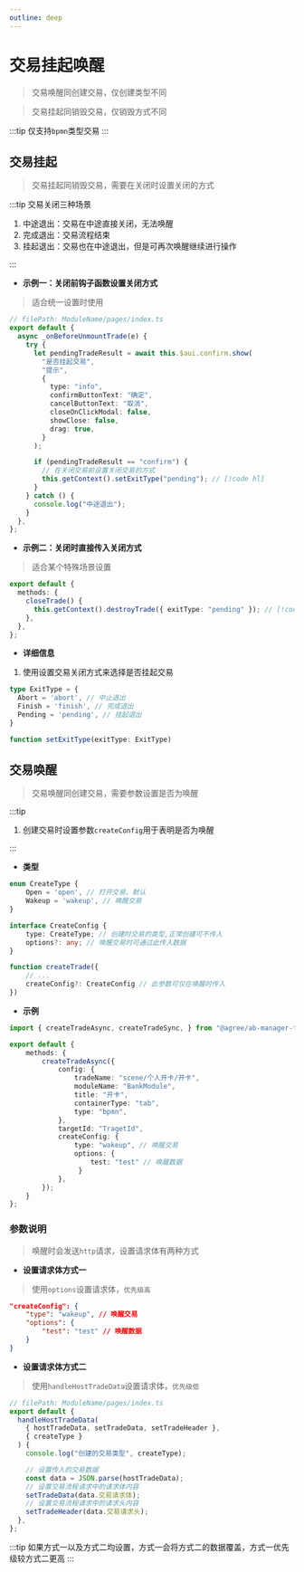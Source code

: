```yaml
---
outline: deep
---
```


# 交易挂起唤醒

> 交易唤醒同创建交易，仅创建类型不同

> 交易挂起同销毁交易，仅销毁方式不同

:::tip
仅支持`bpmn`类型交易
:::

## 交易挂起

> 交易挂起同销毁交易，需要在关闭时设置关闭的方式

:::tip 交易关闭三种场景

1. 中途退出：交易在中途直接关闭，无法唤醒
2. 完成退出：交易流程结束
3. 挂起退出：交易也在中途退出，但是可再次唤醒继续进行操作

:::

- **示例一：关闭前钩子函数设置关闭方式**

> 适合统一设置时使用

```ts
// filePath: ModuleName/pages/index.ts
export default {
  async _onBeforeUnmountTrade(e) {
    try {
      let pendingTradeResult = await this.$aui.confirm.show(
        "是否挂起交易",
        "提示",
        {
          type: "info",
          confirmButtonText: "确定",
          cancelButtonText: "取消",
          closeOnClickModal: false,
          showClose: false,
          drag: true,
        }
      );

      if (pendingTradeResult == "confirm") {
        // 在关闭交易前设置关闭交易的方式
        this.getContext().setExitType("pending"); // [!code hl]
      }
    } catch () {
      console.log("中途退出");
    }
  },
};
```

- **示例二：关闭时直接传入关闭方式**

> 适合某个特殊场景设置

```ts
export default {
  methods: {
    closeTrade() {
      this.getContext().destroyTrade({ exitType: "pending" }); // [!code hl]
    },
  },
};
```

- **详细信息**

1. 使用设置交易关闭方式来选择是否挂起交易

```ts
type ExitType = {
  Abort = 'abort', // 中止退出
  Finish = 'finish', // 完成退出
  Pending = 'pending', // 挂起退出
}

function setExitType(exitType: ExitType)
```

## 交易唤醒

> 交易唤醒同创建交易，需要参数设置是否为唤醒

:::tip

1. 创建交易时设置参数`createConfig`用于表明是否为唤醒

:::

- **类型**

```ts
enum CreateType {
    Open = 'open', // 打开交易，默认
    Wakeup = 'wakeup', // 唤醒交易
}

interface CreateConfig {
    type: CreateType; // 创建时交易的类型,正常创建可不传入
    options?: any; // 唤醒交易时可通过此传入数据
}

function createTrade({
    // ...
    createConfig?: CreateConfig // 此参数可仅在唤醒时传入
})
```

- **示例**

```ts
import { createTradeAsync, createTradeSync, } from "@agree/ab-manager-trade2"

export default {
    methods: {
        createTradeAsync({
            config: {
                tradeName: "scene/个人开卡/开卡",
                moduleName: "BankModule",
                title: "开卡",
                containerType: "tab",
				type: "bpmn",
            },
            targetId: "TragetId",
            createConfig: {
                type: "wakeup", // 唤醒交易
                options: {
                    test: "test" // 唤醒数据
                 }
            },
        });
    }
};
```

### 参数说明

> 唤醒时会发送`http`请求，设置请求体有两种方式

- **设置请求体方式一**

> 使用`options`设置请求体，`优先级高`

```json {3-5}
"createConfig": {
    "type": "wakeup", // 唤醒交易
    "options": {
        "test": "test" // 唤醒数据
    }
}

```

- **设置请求体方式二**

> 使用`handleHostTradeData`设置请求体，`优先级低`

```ts {7, 12}
// filePath: ModuleName/pages/index.ts
export default {
  handleHostTradeData(
    { hostTradeData, setTradeData, setTradeHeader },
    { createType }
  ) {
    console.log("创建的交易类型", createType);

    // 设置传入的交易数据
    const data = JSON.parse(hostTradeData);
    // 设置交易流程请求中的请求体内容
    setTradeData(data.交易请求体);
    // 设置交易流程请求中的请求头内容
    setTradeHeader(data.交易请求头);
  },
};
```

:::tip
如果方式一以及方式二均设置，方式一会将方式二的数据覆盖，方式一优先级较方式二更高
:::
